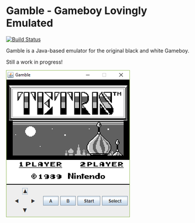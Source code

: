 Gamble - Gameboy Lovingly Emulated
==================================

[![Build Status](https://travis-ci.org/StefanKopieczek/gamble.svg?branch=master)](https://travis-ci.org/StefanKopieczek/gamble)

Gamble is a Java-based emulator for the original black and white Gameboy.

Still a work in progress!

![Screenshot of Tetris main screen](/gamble.png?raw=true)
